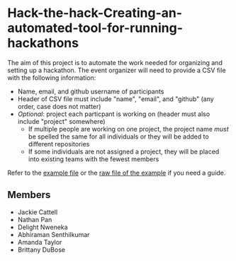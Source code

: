 # Hack-the-hack-Creating-an-automated-tool-for-running-hackathons

The aim of this project is to automate the work needed for organizing and setting up a hackathon. The event organizer will need to provide a CSV file with the following information:
- Name, email, and github username of participants
- Header of CSV file must include "name", "email", and "github" (any order, case does not matter)
- *Optional*: project each particpant is working on (header must also include "project" somewhere)
  - If multiple people are working on one project, the project name *must* be spelled the same for all individuals or they will be added to different repositories
  - If some individuals are not assigned a project, they will be placed into existing teams with the fewest members

Refer to the [example file](https://github.com/STRIDES-Codes/Hack-the-hack-Creating-an-automated-tool-for-running-hackathons/blob/main/example.csv) or the [raw file of the example](https://raw.githubusercontent.com/STRIDES-Codes/Hack-the-hack-Creating-an-automated-tool-for-running-hackathons/main/example.csv) if you need a guide.

## Members  
- Jackie Cattell
- Nathan Pan
- Delight Nweneka
- Abhiraman Senthilkumar
- Amanda Taylor
- Brittany DuBose
